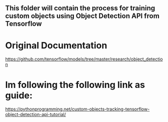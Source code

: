 ## This folder will contain the process for training custom objects using Object Detection API from Tensorflow

# Original Documentation
 https://github.com/tensorflow/models/tree/master/research/object_detection

# Im following the following link as guide:
https://pythonprogramming.net/custom-objects-tracking-tensorflow-object-detection-api-tutorial/

